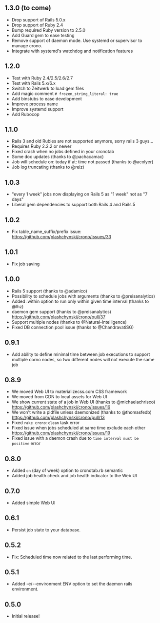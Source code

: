 1.3.0 (to come)
-----
* Drop support of Rails 5.0.x
* Drop support of Ruby 2.4
* Bump required Ruby version to 2.5.0
* Add Guard gem to ease testing
* Remove support of daemon mode. Use systemd or supervisor to manage crono.
* Integrate with systemd's watchdog and notification features

1.2.0
-----
* Test with Ruby 2.4/2.5/2.6/2.7
* Test with Rails 5.x/6.x
* Switch to Zeitwerk to load gem files
* Add magic comment `# frozen_string_literal: true`
* Add binstubs to ease development
* Improve process name
* Improve systemd support
* Add Rubocop


1.1.0
-----
* Rails 3 and old Rubies are not supported anymore, sorry rails 3 guys...
* Requires Ruby 2.2.2 or newer
* Fixed crash when no jobs defined in your cronotab
* Some doc updates (thanks to @pachacamac)
* Job will schedule on: today if at: time not passed (thanks to @acolyer)
* Job log truncating (thanks to @reiz)


1.0.3
-----
* "every 1 week" jobs now displaying on Rails 5 as "1 week" not as "7 days"
* Liberal gem dependencies to support both Rails 4 and Rails 5


1.0.2
-----
* Fix table_name_suffix/prefix issue: https://github.com/plashchynski/crono/issues/33


1.0.1
-----
* Fix job saving


1.0.0
-----
* Rails 5 support (thanks to @adamico)
* Possibility to schedule jobs with arguments (thanks to @preisanalytics)
* Added :within option to run only within given time interval (thanks to @lhz)
* daemon gem support (thanks to @preisanalytics) https://github.com/plashchynski/crono/pull/37
* Support multiple nodes (thanks to @Natural-Intelligence)
* Fixed DB connection pool issue (thanks to @ChandravatiSG)


0.9.1
-----
* Add ability to define minimal time between job executions to support multiple corno nodes, so two different nodes will not execute the same job


0.8.9
-----
* We moved Web UI to materializecss.com CSS framework
* We moved from CDN to local assets for Web UI
* We show current state of a job in Web UI (thanks to @michaelachrisco) https://github.com/plashchynski/crono/issues/16
* We won't write a pidfile unless daemonized (thanks to @thomasfedb) https://github.com/plashchynski/crono/pull/13
* Fixed `rake crono:clean` task error
* Fixed issue when jobs scheduled at same time exclude each other https://github.com/plashchynski/crono/issues/19
* Fixed issue with a daemon crash due to `time interval must be positive` error


0.8.0
-----
* Added `on` (day of week) option to cronotab.rb semantic
* Added job health check and job health indicator to the Web UI


0.7.0
-----
* Added simple Web UI


0.6.1
-----
* Persist job state to your database.


0.5.2
-----
* Fix: Scheduled time now related to the last performing time.


0.5.1
-----
* Added -e/--environment ENV option to set the daemon rails environment.


0.5.0
-----
* Initial release!
